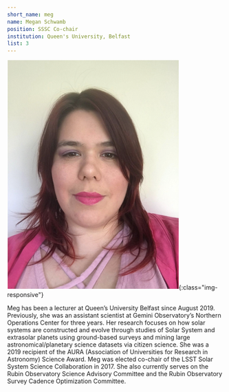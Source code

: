 ```yaml
---
short_name: meg
name: Megan Schwamb
position: SSSC Co-chair
institution: Queen's University, Belfast
list: 3
---
```

![Megan Schwamb](images/meg.png){:class="img-responsive"}

Meg has been a lecturer at Queen’s University Belfast since August 2019. Previously, she was an assistant scientist at Gemini Observatory’s Northern Operations Center for three years. Her research focuses on how solar systems are constructed and evolve through studies of Solar System and extrasolar planets using ground-based surveys and mining large astronomical/planetary science datasets via citizen science. She was a 2019 recipient of the AURA (Association of Universities for Research in Astronomy) Science Award. Meg was elected co-chair of the LSST Solar System Science Collaboration in 2017. She also currently serves on the Rubin Observatory Science Advisory Committee and the Rubin Observatory Survey Cadence Optimization Committee.
